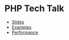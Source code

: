 # PHP Tech Talk

* [Slides](https://github.com/ofabel/php-tech-talk/releases/download/v1.0.0/Presentation.pdf)
* [Examples](https://github.com/ofabel/php-tech-talk/tree/master/examples)
* [Performance](https://github.com/ofabel/php-tech-talk/tree/master/examples/performance)
